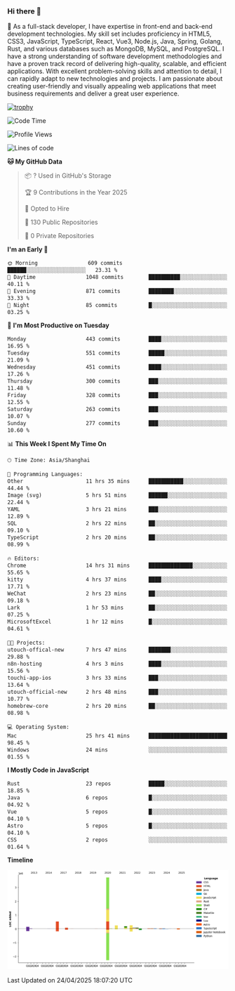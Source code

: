 ### Hi there 👋

🌱 As a full-stack developer, I have expertise in front-end and back-end development technologies. My skill set includes proficiency in HTML5, CSS3, JavaScript, TypeScript, React, Vue3, Node.js, Java, Spring, Golang, Rust, and various databases such as MongoDB, MySQL, and PostgreSQL. I have a strong understanding of software development methodologies and have a proven track record of delivering high-quality, scalable, and efficient applications. With excellent problem-solving skills and attention to detail, I can rapidly adapt to new technologies and projects. I am passionate about creating user-friendly and visually appealing web applications that meet business requirements and deliver a great user experience.

[![trophy](https://github-profile-trophy.vercel.app/?username=elton&rank=SECRET,SSS,SS,S,AAA,AA,A&theme=onedark&no-frame=true&margin-w=10)](https://github.com/ryo-ma/github-profile-trophy)

<!--START_SECTION:waka-->
![Code Time](http://img.shields.io/badge/Code%20Time-1%2C577%20hrs%2046%20mins-blue)

![Profile Views](http://img.shields.io/badge/Profile%20Views-0-blue)

![Lines of code](https://img.shields.io/badge/From%20Hello%20World%20I%27ve%20Written-5.6%20million%20lines%20of%20code-blue)

**🐱 My GitHub Data** 

> 📦 ? Used in GitHub's Storage 
 > 
> 🏆 9 Contributions in the Year 2025
 > 
> 💼 Opted to Hire
 > 
> 📜 130 Public Repositories 
 > 
> 🔑 0 Private Repositories 
 > 
**I'm an Early 🐤** 

```text
🌞 Morning                609 commits         ██████░░░░░░░░░░░░░░░░░░░   23.31 % 
🌆 Daytime                1048 commits        ██████████░░░░░░░░░░░░░░░   40.11 % 
🌃 Evening                871 commits         ████████░░░░░░░░░░░░░░░░░   33.33 % 
🌙 Night                  85 commits          █░░░░░░░░░░░░░░░░░░░░░░░░   03.25 % 
```
📅 **I'm Most Productive on Tuesday** 

```text
Monday                   443 commits         ████░░░░░░░░░░░░░░░░░░░░░   16.95 % 
Tuesday                  551 commits         █████░░░░░░░░░░░░░░░░░░░░   21.09 % 
Wednesday                451 commits         ████░░░░░░░░░░░░░░░░░░░░░   17.26 % 
Thursday                 300 commits         ███░░░░░░░░░░░░░░░░░░░░░░   11.48 % 
Friday                   328 commits         ███░░░░░░░░░░░░░░░░░░░░░░   12.55 % 
Saturday                 263 commits         ███░░░░░░░░░░░░░░░░░░░░░░   10.07 % 
Sunday                   277 commits         ███░░░░░░░░░░░░░░░░░░░░░░   10.60 % 
```


📊 **This Week I Spent My Time On** 

```text
🕑︎ Time Zone: Asia/Shanghai

💬 Programming Languages: 
Other                    11 hrs 35 mins      ███████████░░░░░░░░░░░░░░   44.44 % 
Image (svg)              5 hrs 51 mins       ██████░░░░░░░░░░░░░░░░░░░   22.44 % 
YAML                     3 hrs 21 mins       ███░░░░░░░░░░░░░░░░░░░░░░   12.89 % 
SQL                      2 hrs 22 mins       ██░░░░░░░░░░░░░░░░░░░░░░░   09.10 % 
TypeScript               2 hrs 20 mins       ██░░░░░░░░░░░░░░░░░░░░░░░   08.99 % 

🔥 Editors: 
Chrome                   14 hrs 31 mins      ██████████████░░░░░░░░░░░   55.65 % 
kitty                    4 hrs 37 mins       ████░░░░░░░░░░░░░░░░░░░░░   17.71 % 
WeChat                   2 hrs 23 mins       ██░░░░░░░░░░░░░░░░░░░░░░░   09.18 % 
Lark                     1 hr 53 mins        ██░░░░░░░░░░░░░░░░░░░░░░░   07.25 % 
MicrosoftExcel           1 hr 12 mins        █░░░░░░░░░░░░░░░░░░░░░░░░   04.61 % 

🐱‍💻 Projects: 
utouch-offical-new       7 hrs 47 mins       ███████░░░░░░░░░░░░░░░░░░   29.88 % 
n8n-hosting              4 hrs 3 mins        ████░░░░░░░░░░░░░░░░░░░░░   15.56 % 
touchi-app-ios           3 hrs 33 mins       ███░░░░░░░░░░░░░░░░░░░░░░   13.64 % 
utouch-official-new      2 hrs 48 mins       ███░░░░░░░░░░░░░░░░░░░░░░   10.77 % 
homebrew-core            2 hrs 20 mins       ██░░░░░░░░░░░░░░░░░░░░░░░   08.98 % 

💻 Operating System: 
Mac                      25 hrs 41 mins      █████████████████████████   98.45 % 
Windows                  24 mins             ░░░░░░░░░░░░░░░░░░░░░░░░░   01.55 % 
```

**I Mostly Code in JavaScript** 

```text
Rust                     23 repos            █████░░░░░░░░░░░░░░░░░░░░   18.85 % 
Java                     6 repos             █░░░░░░░░░░░░░░░░░░░░░░░░   04.92 % 
Vue                      5 repos             █░░░░░░░░░░░░░░░░░░░░░░░░   04.10 % 
Astro                    5 repos             █░░░░░░░░░░░░░░░░░░░░░░░░   04.10 % 
CSS                      2 repos             ░░░░░░░░░░░░░░░░░░░░░░░░░   01.64 % 
```



**Timeline**

![Lines of Code chart](https://raw.githubusercontent.com/elton/elton/main/assets/bar_graph.png)


 Last Updated on 24/04/2025 18:07:20 UTC
<!--END_SECTION:waka-->

<!--
**elton/elton** is a ✨ _special_ ✨ repository because its `README.md` (this file) appears on your GitHub profile.

Here are some ideas to get you started:

- 🔭 I’m currently working on ...
- 🌱 I’m currently learning ...
- 👯 I’m looking to collaborate on ...
- 🤔 I’m looking for help with ...
- 💬 Ask me about ...
- 📫 How to reach me: ...
- 😄 Pronouns: ...
- ⚡ Fun fact: ...
-->

